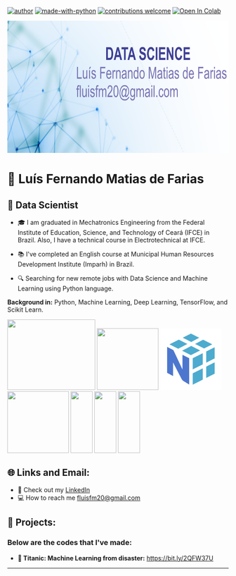 [![author](https://img.shields.io/badge/author-luismatias-red)](https://www.linkedin.com/in/lu%C3%ADs-fernando-matias-de-farias-52234b20a/) [![made-with-python](https://img.shields.io/badge/Made%20with-Python-1f425f.svg)](https://www.python.org/) [![contributions welcome](https://img.shields.io/badge/contributions-welcome-brightgreen.svg?style=flat)](https://github.com/Luis20matias) [![Open In Colab](https://colab.research.google.com/assets/colab-badge.svg)](https://chrome.google.com/webstore/detail/open-in-colab/iogfkhleblhcpcekbiedikdehleodpjo)

<p>
 <img src="Luis_portfolio.png" width="800" height="300"/ >
<p>

# :pushpin: Luís Fernando Matias de Farias
## :dart: Data Scientist

* :mortar_board: I am graduated in Mechatronics Engineering from the Federal Institute of Education, Science, and Technology of Ceará (IFCE) in Brazil. Also, I have a technical course in Electrotechnical at IFCE.

* :books: I've completed an English course at Municipal Human Resources Development Institute (Imparh) in Brazil.

* :mag: Searching for new remote jobs with Data Science and Machine Learning using Python language.


**Background in:** Python, Machine Learning, Deep Learning, TensorFlow, and Scikit Learn.

<p>
<img src= "https://github.com/valohai/ml-logos/blob/master/scikit-learn.svg" width="200" height="160"> <img src= "https://github.com/valohai/ml-logos/blob/master/pandas.svg" width="140" height="140"> <img src= "https://github.com/valohai/ml-logos/blob/master/numpy.svg" width="140" height="140"><img src= "https://github.com/valohai/ml-logos/blob/master/matplotlib.svg" width="140" height="140"> <img src= "https://github.com/valohai/ml-logos/blob/master/scipy.svg" width="50" height="140">  <img src= "https://github.com/valohai/ml-logos/blob/master/tensorflow-tf.svg" width="50" height="140"> <img src= "https://github.com/valohai/ml-logos/blob/master/keras.svg" width="50" height="140"> 
<p>
 

## :globe_with_meridians: Links and Email:
* :page_with_curl: Check out my [LinkedIn](https://www.linkedin.com/in/lu%C3%ADs-fernando-matias-de-farias-52234b20a/)
* :computer: How to reach me fluisfm20@gmail.com



## :battery: Projects:
### Below are the codes that I've made:

* **:ship:  Titanic: Machine Learning from disaster:** https://bit.ly/2QFW37U

---




